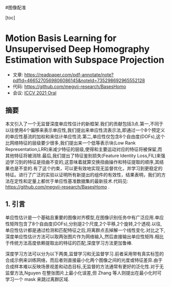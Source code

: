 #图像配准 

[toc]

# Motion Basis Learning for Unsupervised Deep Homography Estimation with Subspace Projection
- 文章: <https://readpaper.com/pdf-annotate/note?pdfId=4665270569806086145&noteId=735298692965552128>
- 代码: <https://github.com/megvii-research/BasesHomo>
- 会议: [ICCV 2021 Oral](../../Tag/ICCV.md)


## 摘要
本文引入了一个无监督深度单应性估计的新框架.我们的贡献包括3点.第一,不同于以往使用4个偏移来表示单应性,我们提出来单应性流表示法,即通过一个8个预定义的单应性基流的加权和来估计单应性流.第二,单应性仅包含8个自由度(DOFs),这个比网络特征的层级要少很多,我们提出来一个低等表示块(Low Rank Representation,LRR)来减少特征的层级,使得和主要运动对应的特征将被保留,而其他特征将被消除.最后,我们提出了特征鉴别损失(Feature Identity Loss,FIL)来强迫学习到的特征是扭曲不变的,这意味着就算交换扭曲操作和特征提取的顺序,其结果也是不变的.有了这个约束，可以更有效地实现无监督优化，并学习到更稳定的特征。进行了广泛的实验以证明所有新提出的组件的有效性，结果表明，我们的方法在定性和定量上都优于单应性基准数据集的最新技术.代码见: https://github.com/megvii-research/BasesHomo .   

## 1. 引言
单应性估计是一个基础且重要的图像对齐模型,在图像识别任务中有广泛应用.单应性矩阵包含了8个自由度(DOFs),分别是2个尺度,2个平移,2个旋转,2个透视.以往,单应性估计都是通过检测和匹配特征之后,将离群点去掉解一个线性变化.对比之下,深度单应性估计方法可以取两张图片作为网络输入,然后直接输出单应性矩阵.相比于传统方法高度依赖提取出的特征的匹配,深度学习方法更加鲁棒.

深度学习方法可以分为以下两类,监督学习和无监督学习.前者采用带有真实标签的合成示例来训练网络，而后者则直接最小化两个图像之间的光度或特征差异.由于合成样本难以反映场景视差和动态目标,无监督的方法通常有更好的泛化性.对于无监督方法,Nguyen 在整张图片上最小化误差,但 Zhang 等人则提出在最小化时可学习一个 mask 来跳过离群区域.
